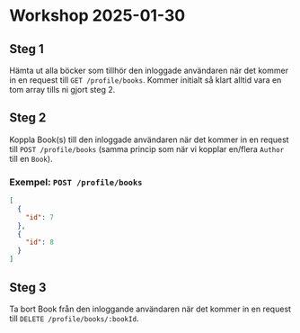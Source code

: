 # Workshop 2025-01-30

## Steg 1

Hämta ut alla böcker som tillhör den inloggade användaren när det kommer in en request till `GET /profile/books`. Kommer initialt så klart alltid vara en tom array tills ni gjort steg 2.

## Steg 2

Koppla Book(s) till den inloggade användaren när det kommer in en request till `POST /profile/books` (samma princip som när vi kopplar en/flera `Author` till en `Book`).

### Exempel: `POST /profile/books`

```json
[
  {
    "id": 7
  },
  {
    "id": 8
  }
]
```

## Steg 3

Ta bort Book från den inloggande användaren när det kommer in en request till `DELETE /profile/books/:bookId`.
